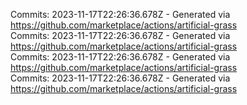 Commits: 2023-11-17T22:26:36.678Z - Generated via https://github.com/marketplace/actions/artificial-grass
<br>
Commits: 2023-11-17T22:26:36.678Z - Generated via https://github.com/marketplace/actions/artificial-grass
<br>
Commits: 2023-11-17T22:26:36.678Z - Generated via https://github.com/marketplace/actions/artificial-grass
<br>
Commits: 2023-11-17T22:26:36.678Z - Generated via https://github.com/marketplace/actions/artificial-grass
<br>
